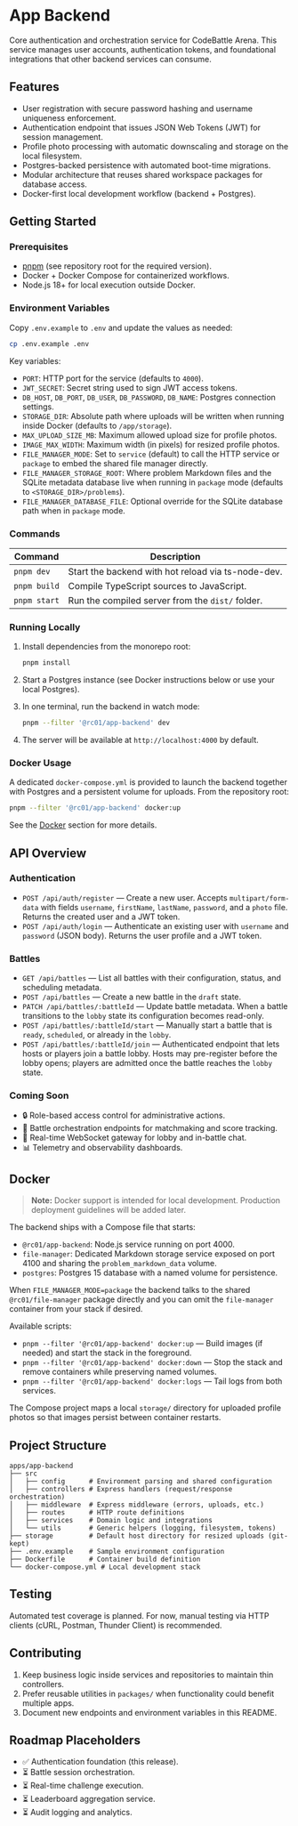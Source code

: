 # App Backend

Core authentication and orchestration service for CodeBattle Arena. This service manages user accounts, authentication tokens, and foundational integrations that other backend services can consume.

## Features

- User registration with secure password hashing and username uniqueness enforcement.
- Authentication endpoint that issues JSON Web Tokens (JWT) for session management.
- Profile photo processing with automatic downscaling and storage on the local filesystem.
- Postgres-backed persistence with automated boot-time migrations.
- Modular architecture that reuses shared workspace packages for database access.
- Docker-first local development workflow (backend + Postgres).

## Getting Started

### Prerequisites

- [pnpm](https://pnpm.io/) (see repository root for the required version).
- Docker + Docker Compose for containerized workflows.
- Node.js 18+ for local execution outside Docker.

### Environment Variables

Copy `.env.example` to `.env` and update the values as needed:

```bash
cp .env.example .env
```

Key variables:

- `PORT`: HTTP port for the service (defaults to `4000`).
- `JWT_SECRET`: Secret string used to sign JWT access tokens.
- `DB_HOST`, `DB_PORT`, `DB_USER`, `DB_PASSWORD`, `DB_NAME`: Postgres connection settings.
- `STORAGE_DIR`: Absolute path where uploads will be written when running inside Docker (defaults to `/app/storage`).
- `MAX_UPLOAD_SIZE_MB`: Maximum allowed upload size for profile photos.
- `IMAGE_MAX_WIDTH`: Maximum width (in pixels) for resized profile photos.
- `FILE_MANAGER_MODE`: Set to `service` (default) to call the HTTP service or `package` to embed the shared file manager directly.
- `FILE_MANAGER_STORAGE_ROOT`: Where problem Markdown files and the SQLite metadata database live when running in `package` mode (defaults to `<STORAGE_DIR>/problems`).
- `FILE_MANAGER_DATABASE_FILE`: Optional override for the SQLite database path when in `package` mode.

### Commands

| Command      | Description                                           |
| ------------ | ----------------------------------------------------- |
| `pnpm dev`   | Start the backend with hot reload via ts-node-dev.    |
| `pnpm build` | Compile TypeScript sources to JavaScript.             |
| `pnpm start` | Run the compiled server from the `dist/` folder.      |

### Running Locally

1. Install dependencies from the monorepo root:

   ```bash
   pnpm install
   ```

2. Start a Postgres instance (see Docker instructions below or use your local Postgres).
3. In one terminal, run the backend in watch mode:

   ```bash
   pnpm --filter '@rc01/app-backend' dev
   ```

4. The server will be available at `http://localhost:4000` by default.

### Docker Usage

A dedicated `docker-compose.yml` is provided to launch the backend together with Postgres and a persistent volume for uploads. From the repository root:

```bash
pnpm --filter '@rc01/app-backend' docker:up
```

See the [Docker](#docker) section for more details.

## API Overview

### Authentication

- `POST /api/auth/register` — Create a new user. Accepts `multipart/form-data` with fields `username`, `firstName`, `lastName`, `password`, and a `photo` file. Returns the created user and a JWT token.
- `POST /api/auth/login` — Authenticate an existing user with `username` and `password` (JSON body). Returns the user profile and a JWT token.

### Battles

- `GET /api/battles` — List all battles with their configuration, status, and scheduling metadata.
- `POST /api/battles` — Create a new battle in the `draft` state.
- `PATCH /api/battles/:battleId` — Update battle metadata. When a battle transitions to the `lobby` state its configuration becomes read-only.
- `POST /api/battles/:battleId/start` — Manually start a battle that is `ready`, `scheduled`, or already in the `lobby`.
- `POST /api/battles/:battleId/join` — Authenticated endpoint that lets hosts or players join a battle lobby. Hosts may pre-register before the lobby opens; players are admitted once the battle reaches the `lobby` state.

### Coming Soon

- 🔒 Role-based access control for administrative actions.
- 🧠 Battle orchestration endpoints for matchmaking and score tracking.
- 💬 Real-time WebSocket gateway for lobby and in-battle chat.
- 📊 Telemetry and observability dashboards.

## Docker

> **Note:** Docker support is intended for local development. Production deployment guidelines will be added later.

The backend ships with a Compose file that starts:

- `@rc01/app-backend`: Node.js service running on port 4000.
- `file-manager`: Dedicated Markdown storage service exposed on port 4100 and sharing the `problem_markdown_data` volume.
- `postgres`: Postgres 15 database with a named volume for persistence.

When `FILE_MANAGER_MODE=package` the backend talks to the shared `@rc01/file-manager` package directly and you can omit the `file-manager` container from your stack if desired.

Available scripts:

- `pnpm --filter '@rc01/app-backend' docker:up` — Build images (if needed) and start the stack in the foreground.
- `pnpm --filter '@rc01/app-backend' docker:down` — Stop the stack and remove containers while preserving named volumes.
- `pnpm --filter '@rc01/app-backend' docker:logs` — Tail logs from both services.

The Compose project maps a local `storage/` directory for uploaded profile photos so that images persist between container restarts.

## Project Structure

```
apps/app-backend
├── src
│   ├── config      # Environment parsing and shared configuration
│   ├── controllers # Express handlers (request/response orchestration)
│   ├── middleware  # Express middleware (errors, uploads, etc.)
│   ├── routes      # HTTP route definitions
│   ├── services    # Domain logic and integrations
│   └── utils       # Generic helpers (logging, filesystem, tokens)
├── storage         # Default host directory for resized uploads (git-kept)
├── .env.example    # Sample environment configuration
├── Dockerfile      # Container build definition
└── docker-compose.yml # Local development stack
```

## Testing

Automated test coverage is planned. For now, manual testing via HTTP clients (cURL, Postman, Thunder Client) is recommended.

## Contributing

1. Keep business logic inside services and repositories to maintain thin controllers.
2. Prefer reusable utilities in `packages/` when functionality could benefit multiple apps.
3. Document new endpoints and environment variables in this README.

## Roadmap Placeholders

- ✅ Authentication foundation (this release).
- ⏳ Battle session orchestration.
- ⏳ Real-time challenge execution.
- ⏳ Leaderboard aggregation service.
- ⏳ Audit logging and analytics.


